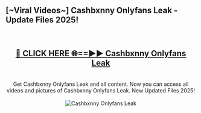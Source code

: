 <h2>[~Viral Videos~] Cashbxnny Onlyfans Leak - Update Files 2025!</h2>
<br>
<div align="center">
<h2><a href="https://betterlinks.top/A2PfLJ" rel="nofollow">🔴 CLICK HERE 🌐==►► Cashbxnny Onlyfans Leak</a></h2>
<br>
Get Cashbxnny Onlyfans Leak and all content. Now you can access all videos and pictures of Cashbxnny Onlyfans Leak. New Updated Files 2025!
<br>
<br>
<a href="https://betterlinks.top/A2PfLJ" rel="nofollow" data-target="animated-image.originalLink"><img src="https://i.ibb.co.com/WyWwxjT/player-gif2.gif" alt="Cashbxnny Onlyfans Leak" style="max-width: 100%; display: inline-block;" data-target="animated-image.originalImage"></a>
</div>
<br>
